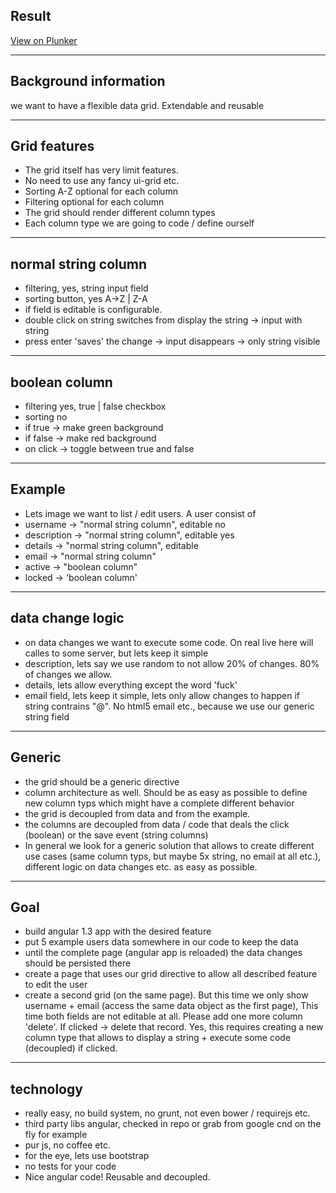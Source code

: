 ## Result ##
[View on Plunker](http://run.plnkr.co/xxvvAw6wCxLibwTY/)

----------
## Background information ##
we want to have a flexible data grid. Extendable and reusable

----------
## Grid features ##
- The grid itself has very limit features.
- No need to use any fancy ui-grid etc.
- Sorting A-Z optional for each column
- Filtering optional for each column
- The grid should render different column types
- Each column type we are going to code / define ourself

----------
## normal string column ##
- filtering, yes, string input field
- sorting button, yes A->Z | Z-A  
- if field is editable is configurable. 
- double click on string switches from display the string -> input with string
- press enter 'saves' the change -> input disappears -> only string visible

----------
## boolean column ##
- filtering yes, true | false checkbox
- sorting no
- if true -> make green background
- if false -> make red background
- on click -> toggle between true and false

----------
## Example ##
- Lets image we want to list / edit users. A user consist of
- username -> "normal string column", editable no
- description -> "normal string column", editable yes
- details -> "normal string column", editable
- email -> "normal string column"
- active -> "boolean column"
- locked -> 'boolean column'


----------
## data change logic ##
- on data changes we want to execute some code. On real live here will calles to some server, but lets keep it simple
- description, lets say we use random to not allow 20% of changes. 80% of changes we allow.
- details, lets allow everything except the word 'fuck'
- email field, lets keep it simple, lets only allow changes to happen if string contrains "@". No html5 email etc., because we use our generic string field

----------
## Generic ##
- the grid should be a generic directive
- column architecture as well. Should be as easy as possible to define new column typs which might have a complete different behavior
- the grid is decoupled from data and from the example. 
- the columns are decoupled from data /  code that deals the click (boolean) or the save event (string columns)
- In general we look for a generic solution that allows to create different use cases (same column typs, but maybe 5x string, no email at all etc.), different logic on data changes etc. as easy as possible.

----------
## Goal ##
- build angular 1.3 app with the desired feature
- put 5 example users data somewhere in our code to keep the data
- until the complete page (angular app is reloaded) the data changes should be persisted there
- create a page that uses our grid directive to allow all described feature to edit the user 
- create a second grid (on the same page). But this time we only show username + email (access the same data object as the first page), This time both fields are not editable at all. Please add one more column 'delete'. If clicked -> delete that record. Yes, this requires creating a new column type that allows to display a string + execute some code (decoupled) if clicked. 

----------
## technology ##
- really easy, no build system, no grunt, not even bower / requirejs etc.
- third party libs angular, checked in repo or grab from google cnd on the fly for example
- pur js, no coffee etc.
- for the eye, lets use bootstrap
- no tests for your code
- Nice angular code! Reusable and decoupled. 
